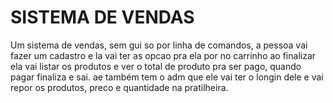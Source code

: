 # SISTEMA DE VENDAS

Um sistema de vendas, sem gui so por linha de comandos, 
a pessoa vai fazer um cadastro e la vai ter as opcao pra ela por no carrinho ao finalizar ela vai listar os produtos e ver o total de produto pra ser pago, quando pagar finaliza e sai.
ae também tem o adm que ele vai ter o longin dele e vai repor os produtos, preco e quantidade na pratilheira.
